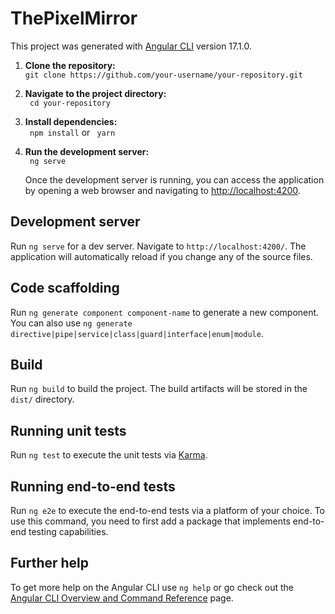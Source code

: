 # ThePixelMirror

This project was generated with [Angular CLI](https://github.com/angular/angular-cli) version 17.1.0.

1. **Clone the repository:**  
   ``` git clone https://github.com/your-username/your-repository.git ```
   

2. **Navigate to the project directory:**  
   ``` cd your-repository```
   

3. **Install dependencies:**  
   ``` npm install```
   or
   ``` yarn```
   

4. **Run the development server:**  
   ``` ng serve```
   

   Once the development server is running, you can access the application by opening a web browser and navigating to [http://localhost:4200](http://localhost:4200).

## Development server

Run `ng serve` for a dev server. Navigate to `http://localhost:4200/`. The application will automatically reload if you change any of the source files.

## Code scaffolding

Run `ng generate component component-name` to generate a new component. You can also use `ng generate directive|pipe|service|class|guard|interface|enum|module`.

## Build

Run `ng build` to build the project. The build artifacts will be stored in the `dist/` directory.

## Running unit tests

Run `ng test` to execute the unit tests via [Karma](https://karma-runner.github.io).

## Running end-to-end tests

Run `ng e2e` to execute the end-to-end tests via a platform of your choice. To use this command, you need to first add a package that implements end-to-end testing capabilities.

## Further help

To get more help on the Angular CLI use `ng help` or go check out the [Angular CLI Overview and Command Reference](https://angular.io/cli) page.
